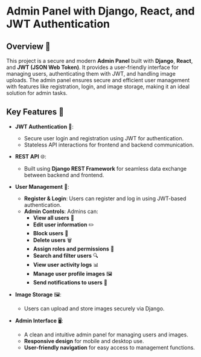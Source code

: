 # Admin Panel with Django, React, and JWT Authentication

## Overview 🌟

This project is a secure and modern **Admin Panel** built with **Django**, **React**, and **JWT (JSON Web Token)**. It provides a user-friendly interface for managing users, authenticating them with JWT, and handling image uploads. The admin panel ensures secure and efficient user management with features like registration, login, and image storage, making it an ideal solution for admin tasks.

## Key Features 🎯

- **JWT Authentication** 🔐: 
  - Secure user login and registration using JWT for authentication.
  - Stateless API interactions for frontend and backend communication.

- **REST API** 🌐:
  - Built using **Django REST Framework** for seamless data exchange between backend and frontend.

- **User Management** 👥:
  - **Register & Login**: Users can register and log in using JWT-based authentication.
  - **Admin Controls**: Admins can:
    - **View all users** 🔎
    - **Edit user information** ✏️
    - **Block users** 🚫
    - **Delete users** 🗑️
    - **Assign roles and permissions** 🔑
    - **Search and filter users** 🔍
    - **View user activity logs** 📊
    - **Manage user profile images** 🖼️
    - **Send notifications to users** 📧

- **Image Storage** 🖼️:
  - Users can upload and store images securely via Django.

- **Admin Interface** 🖥️:
  - A clean and intuitive admin panel for managing users and images.
  - **Responsive design** for mobile and desktop use.
  - **User-friendly navigation** for easy access to management functions.

